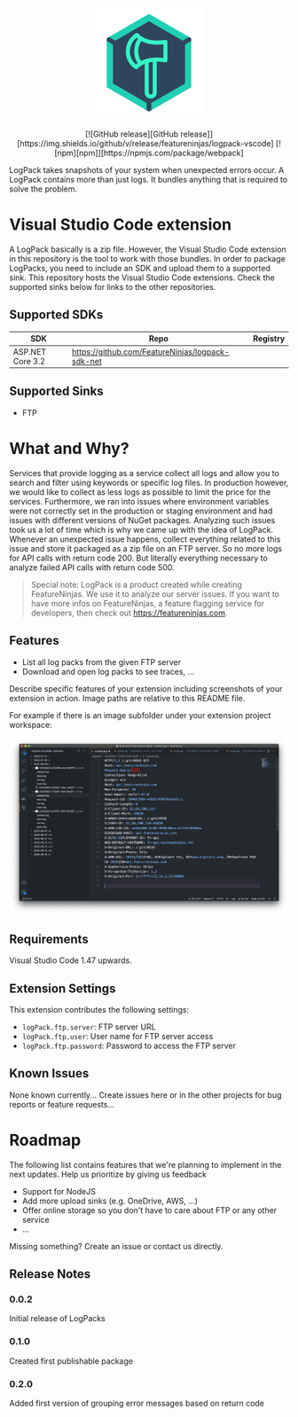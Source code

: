<div align="center">
  <a href="https://github.com/FeatureNinjas/logpack-vscode">
    <img width="200" height="200" src="images/logpack-logo-200.png  ">
  </a>
  <br><br>
[![GitHub release][GitHub release]][https://img.shields.io/github/v/release/featureninjas/logpack-vscode]
[![npm][npm]][https://npmjs.com/package/webpack]
</div>

LogPack takes snapshots of your system when unexpected errors occur. A LogPack contains more than just logs. It bundles anything that is required to solve the problem.

# Visual Studio Code extension

A LogPack basically is a zip file. However, the Visual Studio Code extension in this repository is the tool to work with those bundles. In order to package LogPacks, you need to include an SDK and upload them to a supported sink. This repository hosts the Visual Studio Code extensions. Check the supported sinks below for links to the other repositories.

## Supported SDKs

| SDK | Repo | Registry |
| - | - | - |
| ASP.NET Core 3.2 | https://github.com/FeatureNinjas/logpack-sdk-net | |

## Supported Sinks

- FTP

# What and Why?

Services that provide logging as a service collect all logs and allow you to search and filter using keywords or specific log files. In production however, we would like to collect as less logs as possible to limit the price for the services. Furthermore, we ran into issues where environment variables were not correctly set in the production or staging environment and had issues with different versions of NuGet packages. Analyzing such issues took us a lot of time which is why we came up with the idea of LogPack. Whenever an unexpected issue happens, collect everything related to this issue and store it packaged as a zip file on an FTP server. So no more logs for API calls with return code 200. But literally everything necessary to analyze failed API calls with return code 500.

> Special note: LogPack is a product created while creating FeatureNinjas. We use it to analyze our server issues. If you want to have more infos on FeatureNinjas, a feature flagging service for developers, then check out https://featureninjas.com.

## Features

- List all log packs from the given FTP server
- Download and open log packs to see traces, ...

Describe specific features of your extension including screenshots of your extension in action. Image paths are relative to this README file.

For example if there is an image subfolder under your extension project workspace:

![LogPack Explorer](images/LogPack%20Explorer.png?raw=true)

## Requirements

Visual Studio Code 1.47 upwards.

## Extension Settings

This extension contributes the following settings:

* `logPack.ftp.server`: FTP server URL
* `logPack.ftp.user`: User name for FTP server access
* `logPack.ftp.password`: Password to access the FTP server

## Known Issues

None known currently... Create issues here or in the other projects for bug reports or feature requests...

# Roadmap

The following list contains features that we're planning to implement in the next updates. Help us prioritize by giving us feedback

- Support for NodeJS
- Add more upload sinks (e.g. OneDrive, AWS, ...)
- Offer online storage so you don't have to care about FTP or any other service 
- ...

Missing something? Create an issue or contact us directly.

## Release Notes

### 0.0.2

Initial release of LogPacks

### 0.1.0

Created first publishable package

### 0.2.0

Added first version of grouping error messages based on return code
